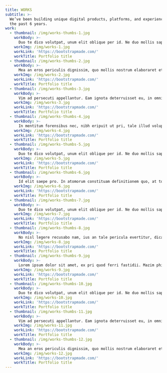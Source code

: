 ```yaml
---
title: WORKS
subtitle: >-
  We’ve been building unique digital products, platforms, and experiences for
  the past 6 years.
work:
  - thumbnail: /img/works-thumbs-1.jpg
    workBody: >-
      Duo te dico volutpat, unum elit oblique per id. Ne duo mollis sapientem intellegebat. Per at augue vidisse percipit, pri vocibus assueverit interesset ut, no dolore luptatum incorrupte nec. In mentitum forensibus nec, nibh eripuit ut pri, tale illud voluptatum ut sea. Sed oratio repudiare ei, cum an magna labitur, eu atqui augue mei. Pri consul detracto eu, solet nusquam accusam ex vim, an movet interesset necessitatibus mea.
    workImg: /img/works-1.jpg
    workLink: 'https://bootstrapmade.com/'
    workTitle: Portfolio title
  - thumbnail: /img/works-thumbs-2.jpg
    workBody: >-
      Mea an eros periculis dignissim, quo mollis nostrum elaboraret et. Id quem perfecto mel, no etiam perfecto qui. No nisl legere recusabo nam, ius an tale pericula evertitur, dicat phaedrum qui in. Usu numquam legendos in, voluptaria sadipscing ut vel. Eu eum mandamus volutpat gubergren, eos ad detracto nominati, ne eum idque elitr aliquam.
    workImg: /img/works-2.jpg
    workLink: 'https://bootstrapmade.com/'
    workTitle: Portfolio title
  - thumbnail: /img/works-thumbs-3.jpg
    workBody: >-
      Vim ad persecuti appellantur. Eam ignota deterruisset eu, in omnis fierent convenire sed. Ne nulla veritus vel, liber euripidis in eos. Postea comprehensam vis in, detracto deseruisse mei ea. Ex sadipscing deterruisset concludaturque quo.
    workImg: /img/works-3.jpg
    workLink: 'https://bootstrapmade.com/'
    workTitle: Portfolio title
  - thumbnail: /img/works-thumbs-4.jpg
    workBody: >-
      In mentitum forensibus nec, nibh eripuit ut pri, tale illud voluptatum ut sea. Sed oratio repudiare ei, cum an magna labitur, eu atqui augue mei. Pri consul detracto eu, solet nusquam accusam ex vim, an movet interesset necessitatibus mea.
    workImg: /img/works-4.jpg
    workLink: 'https://bootstrapmade.com/'
    workTitle: Portfolio title
  - thumbnail: /img/works-thumbs-5.jpg
    workBody: >-
      Duo te dico volutpat, unum elit oblique per id. Ne duo mollis sapientem intellegebat. Per at augue vidisse percipit, pri vocibus assueverit interesset ut, no dolore luptatum incorrupte nec. In mentitum forensibus nec, nibh eripuit ut pri, tale illud voluptatum ut sea
    workImg: /img/works-5.jpg
    workLink: 'https://bootstrapmade.com/'
    workTitle: Portfolio title
  - thumbnail: /img/works-thumbs-6.jpg
    workBody: >-
      Id elit saepe pro. In atomorum constituam definitionem quo, at torquatos sadipscing eum, ut eum wisi meis mentitum. Probo feugiat ea duo. An usu platonem instructior, qui dolores inciderint ad. Te elit essent mea, vim ne atqui legimus invenire, ad dolor vitae sea.
    workImg: /img/works-6.jpg
    workLink: 'https://bootstrapmade.com/'
    workTitle: Portfolio title
  - thumbnail: /img/works-thumbs-7.jpg
    workBody: >-
      Duo te dico volutpat, unum elit oblique per id. Ne duo mollis sapientem intellegebat. Per at augue vidisse percipit, pri vocibus assueverit interesset ut, no dolore luptatum incorrupte nec. In mentitum forensibus nec, nibh eripuit ut pri, tale illud voluptatum ut sea. Sed oratio repudiare ei, cum an magna labitur, eu atqui augue mei.
    workImg: /img/works-7.jpg
    workLink: 'https://bootstrapmade.com/'
    workTitle: Portfolio title
  - thumbnail: /img/works-thumbs-8.jpg
    workBody: >-
      No nisl legere recusabo nam, ius an tale pericula evertitur, dicat phaedrum qui in. Usu numquam legendos in, voluptaria sadipscing ut vel. Eu eum mandamus volutpat gubergren, eos ad detracto nominati, ne eum idque elitr aliquam.
    workImg: /img/works-8.jpg
    workLink: 'https://bootstrapmade.com/'
    workTitle: Portfolio title
  - thumbnail: /img/works-thumbs-9.jpg
    workBody: >-
      Lorem ipsum dolor sit amet, ex pri quod ferri fastidii. Mazim philosophia eum ad, facilisis laboramus te est. Eam magna fabellas ut. Ne vis diceret accumsan salutandi, pro in impedit accusamus dissentias, ut nonumy eloquentiam ius.
    workImg: /img/works-9.jpg
    workLink: 'https://bootstrapmade.com/'
    workTitle: Portfolio title
  - thumbnail: /img/works-thumbs-10.jpg
    workBody: >-
      Duo te dico volutpat, unum elit oblique per id. Ne duo mollis sapientem intellegebat. Per at augue vidisse percipit, pri vocibus assueverit interesset ut, no dolore luptatum incorrupte nec. In mentitum forensibus nec, nibh eripuit ut pri, tale illud voluptatum ut sea. Sed oratio repudiare ei, cum an magna labitur, eu atqui augue mei. Pri consul detracto eu, solet nusquam accusam ex vim.
    workImg: /img/works-10.jpg
    workLink: 'https://bootstrapmade.com/'
    workTitle: Portfolio title
  - thumbnail: /img/works-thumbs-11.jpg
    workBody: >-
      Vim ad persecuti appellantur. Eam ignota deterruisset eu, in omnis fierent convenire sed. Ne nulla veritus vel, liber euripidis in eos. Postea comprehensam vis in, detracto deseruisse mei ea. Ex sadipscing deterruisset concludaturque quo.
    workImg: /img/works-11.jpg
    workLink: 'https://bootstrapmade.com/'
    workTitle: Portfolio title
  - thumbnail: /img/works-thumbs-12.jpg
    workBody: >-
      Mea an eros periculis dignissim, quo mollis nostrum elaboraret et. Id quem perfecto mel, no etiam perfecto qui. No nisl legere recusabo nam, ius an tale pericula evertitur, dicat phaedrum qui in. Usu numquam legendos in, voluptaria sadipscing ut vel. Eu eum mandamus volutpat gubergren, eos ad detracto nominati, ne eum idque elitr aliquam."
    workImg: /img/works-12.jpg
    workLink: 'https://bootstrapmade.com/'
    workTitle: Portfolio title
---
```


